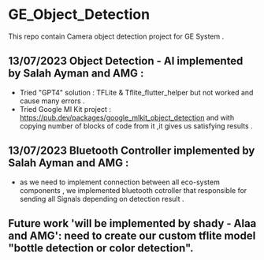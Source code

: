 # GE_Object_Detection
This repo contain Camera object detection project for GE System .

## 13/07/2023 Object Detection - AI implemented by Salah Ayman and AMG :
- Tried "GPT4" solution : TFLite & Tflite_flutter_helper but not worked and cause many errors .
- Tried Google Ml Kit project : https://pub.dev/packages/google_mlkit_object_detection
and with copying number of blocks of code from it ,it gives us satisfying results .

## 13/07/2023 Bluetooth Controller implemented by Salah Ayman and AMG :
- as we need to implement connection between all eco-system components ,  we implemented bluetooth cotroller that responsible for 
sending all Signals depending on detection result .

## Future work 'will be implemented by shady - Alaa and AMG': need to create our custom tflite model "bottle detection or color detection".
